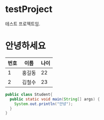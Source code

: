 # testProject
테스트 프로젝트임.

# 안녕하세요

|번호|이름|나이|
|---|---|---|
|1|홍길동|22|
|2|김철수|23|


```java
public class Student{
  public static void main(String[] args) {
    System.out.println("안녕");
  }
}
```
